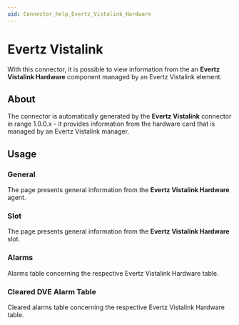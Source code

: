 ```yaml
---
uid: Connector_help_Evertz_Vistalink_Hardware
---
```


# Evertz Vistalink

With this connector, it is possible to view information from the an **Evertz Vistalink Hardware** component managed by an Evertz Vistalink element.

## About

The connector is automatically generated by the **Evertz Vistalink** connector in range 1.0.0.x - it provides information from the hardware card that is managed by an Evertz Vistalink manager.

## Usage

### General

The page presents general information from the **Evertz Vistalink Hardware** agent.

### Slot

The page presents general information from the **Evertz Vistalink Hardware** slot.

### Alarms

Alarms table concerning the respective Evertz Vistalink Hardware table.

### Cleared DVE Alarm Table

Cleared alarms table concerning the respective Evertz Vistalink Hardware table.

